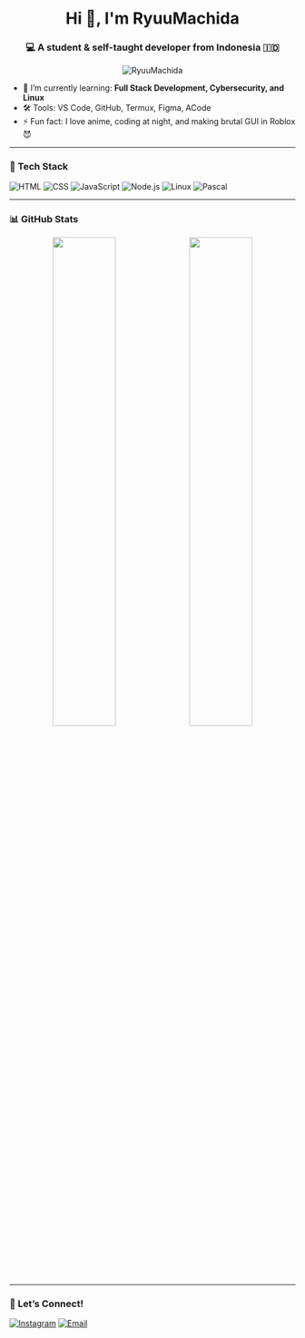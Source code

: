 <h1 align="center">Hi 👋, I'm RyuuMachida</h1>
<h3 align="center">💻 A student & self-taught developer from Indonesia 🇮🇩</h3>

<p align="center">
  <img src="https://komarev.com/ghpvc/?username=RyuuMachida&label=Profile%20views&color=0e75b6&style=flat" alt="RyuuMachida" />
</p>

- 🌱 I’m currently learning: **Full Stack Development, Cybersecurity, and Linux**
- 🛠️ Tools: VS Code, GitHub, Termux, Figma, ACode
- ⚡ Fun fact: I love anime, coding at night, and making brutal GUI in Roblox 😈

---

### 🚀 Tech Stack

![HTML](https://img.shields.io/badge/-HTML-E34F26?style=for-the-badge&logo=html5)
![CSS](https://img.shields.io/badge/-CSS-1572B6?style=for-the-badge&logo=css3)
![JavaScript](https://img.shields.io/badge/-JavaScript-F7DF1E?style=for-the-badge&logo=javascript)
![Node.js](https://img.shields.io/badge/-Node.js-339933?style=for-the-badge&logo=node.js)
![Linux](https://img.shields.io/badge/-Linux-FCC624?style=for-the-badge&logo=linux)
![Pascal](https://img.shields.io/badge/-Pascal-512BD4?style=for-the-badge&logo=delphi)

---

### 📊 GitHub Stats

<p align="center">
  <img src="https://github-readme-stats.vercel.app/api?username=RyuuMachida&show_icons=true&theme=radical" width="47%" />
  <img src="https://github-readme-stats.vercel.app/api/top-langs/?username=RyuuMachida&layout=compact&theme=radical" width="47%" />
</p>

---

### 🔗 Let’s Connect!
[![Instagram](https://img.shields.io/badge/-@ryuumachida-purple?style=flat&logo=instagram&logoColor=white)](https://instagram.com/ryuumachida)
[![Email](https://img.shields.io/badge/-Email-red?style=flat&logo=gmail&logoColor=white)](mailto:luemail@example.com)
